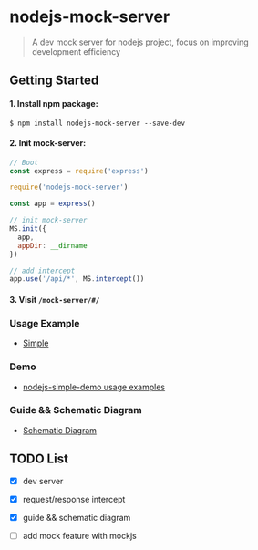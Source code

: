 # nodejs-mock-server

> A dev mock server for nodejs project, focus on improving development efficiency

## Getting Started

#### 1. Install npm package:
```
$ npm install nodejs-mock-server --save-dev
```
#### 2. Init mock-server:
```javascript
// Boot 
const express = require('express')

require('nodejs-mock-server')

const app = express()

// init mock-server
MS.init({
  app,
  appDir: __dirname
})

// add intercept
app.use('/api/*', MS.intercept())
```
#### 3. Visit `/mock-server/#/` 

### Usage Example

* [Simple](/doc/usage-examples.md)

### Demo

* [nodejs-simple-demo usage examples](https://github.com/Peter-WF/nodejs-simple-demo)

### Guide && Schematic Diagram

* [Schematic Diagram](/doc/schematic-diagram.md)

## TODO List

* [x] dev server

* [x] request/response intercept 

* [x] guide && schematic diagram

* [ ] add mock feature with mockjs 